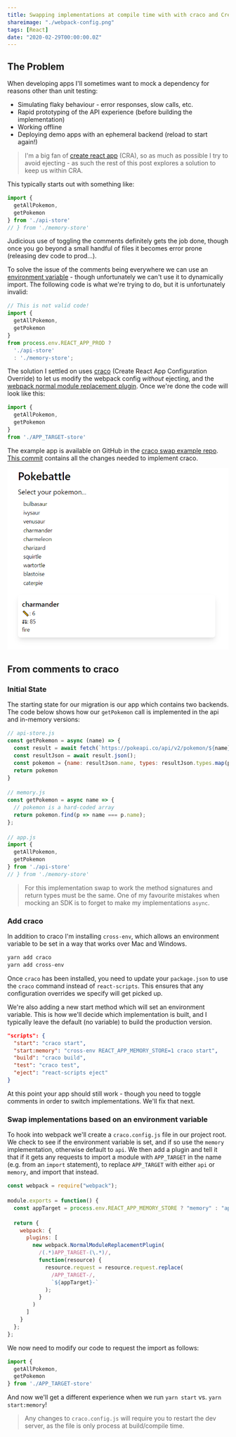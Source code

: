 ```yaml
---
title: Swapping implementations at compile time with with craco and Create React App
shareimage: "./webpack-config.png"
tags: [React]
date: "2020-02-29T00:00:00.0Z"
---
```


## The Problem

When developing apps I'll sometimes want to mock a dependency for reasons other than unit testing:

- Simulating flaky behaviour - error responses, slow calls, etc.
- Rapid prototyping of the API experience (before building the implementation)
- Working offline
- Deploying demo apps with an ephemeral backend (reload to start again!)

> I'm a big fan of [create react app] (CRA), so as much as possible I try to avoid ejecting - as such the rest of this post explores a solution to keep us within CRA.

This typically starts out with something like:

```javascript
import { 
  getAllPokemon,
  getPokemon
} from './api-store'
// } from './memory-store'
```

Judicious use of toggling the comments definitely gets the job done, though once you go beyond a small handful of files it becomes error prone (releasing dev code to prod...).

To solve the issue of the comments being everywhere we can use an [environment variable][create react app env variables] - though unfortunately we can't use it to dynamically import.  The following code is what we're trying to do, but it is unfortunately invalid:

```javascript
// This is not valid code!
import { 
  getAllPokemon,
  getPokemon
}
from process.env.REACT_APP_PROD ? 
  './api-store'
  : './memory-store';
```

The solution I settled on uses [craco] (Create React App Configuration Override) to let us modify the webpack config _without_ ejecting, and the [webpack normal module replacement plugin][module replacement plugin].  Once we're done the code will look like this:

```javascript
import { 
  getAllPokemon,
  getPokemon
}
from './APP_TARGET-store'
```

The example app is available on GitHub in the [craco swap example repo][craco swap example].  [This commit][craco implementation commit] contains all the changes needed to implement craco.

![Pokebattle](./pokebattle.png)

## From comments to craco

### Initial State

The starting state for our migration is our app which contains two backends.  The code below shows how our `getPokemon` call is implemented in the api and in-memory versions:

```javascript
// api-store.js
const getPokemon = async (name) => {
  const result = await fetch(`https://pokeapi.co/api/v2/pokemon/${name}`);
  const resultJson = await result.json();
  const pokemon = {name: resultJson.name, types: resultJson.types.map(p => p.type.name).join(","), weight: resultJson.weight, height: resultJson.height }
  return pokemon
}

// memory.js
const getPokemon = async name => {
  // pokemon is a hard-coded array
  return pokemon.find(p => name === p.name);
};

// app.js
import { 
  getAllPokemon,
  getPokemon
} from './api-store'
// } from './memory-store'
```

> For this implementation swap to work the method signatures and return types must be the same.  One of my favourite mistakes when mocking an SDK is to forget to make my implementations `async`.

### Add craco

In addition to craco I'm installing `cross-env`, which allows an environment variable to be set in a way that works over Mac and Windows.

```bash
yarn add craco
yarn add cross-env
```

Once `craco` has been installed, you need to update your `package.json` to use the `craco` command instead of `react-scripts`.  This ensures that any configuration overrides we specify will get picked up.

We're also adding a new start method which will set an environment variable.  This is how we'll decide which implementation is built, and I typically leave the default (no variable) to build the production version.

```json
"scripts": {
  "start": "craco start",
  "start:memory": "cross-env REACT_APP_MEMORY_STORE=1 craco start",
  "build": "craco build",
  "test": "craco test",
  "eject": "react-scripts eject"
}
```

At this point your app should still work - though you need to toggle comments in order to switch implementations.  We'll fix that next.

### Swap implementations based on an environment variable

To hook into webpack we'll create a `craco.config.js` file in our project root.  We check to see if the environment variable is set, and if so use the `memory` implementation, otherwise default to `api`.  We then add a plugin and tell it that if it gets any requests to import a module with `APP_TARGET` in the name (e.g. from an `import` statement), to replace `APP_TARGET` with either `api` or `memory`, and import that instead.

```javascript
const webpack = require("webpack");

module.exports = function() {
  const appTarget = process.env.REACT_APP_MEMORY_STORE ? "memory" : "api";

  return {
    webpack: {
      plugins: [
        new webpack.NormalModuleReplacementPlugin(
          /(.*)APP_TARGET-(\.*)/,
          function(resource) {
            resource.request = resource.request.replace(
              /APP_TARGET-/,
              `${appTarget}-`
            );
          }
        )
      ]
    }
  };
};
```

We now need to modify our code to request the import as follows:

```javascript
import {
  getAllPokemon,
  getPokemon
} from './APP_TARGET-store'
```

And now we'll get a different experience when we run `yarn start` vs. `yarn start:memory`!

> Any changes to `craco.config.js` will require you to restart the dev server, as the file is only process at build/compile time.

[module replacement plugin]: https://webpack.js.org/plugins/normal-module-replacement-plugin/
[create react app]: https://create-react-app.dev/
[create react app env variables]: https://create-react-app.dev/docs/adding-custom-environment-variables/
[craco]: https://github.com/gsoft-inc/craco
[craco swap example]: https://github.com/aedificatorum/craco-swap-example
[craco implementation commit]: https://github.com/aedificatorum/craco-swap-example/commit/7d268c9a45ba24eb9b2c9785c49b8dc026fb909d
